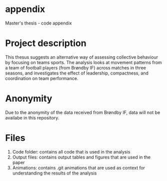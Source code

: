 # appendix
Master's thesis - code appendix

# Project description
This thesus suggests an alternative way of assessing collective behaviour by focusing on teams sports. The analysis looks at movement patterns from a team of football players (from Brøndby IF) across matches in three seasons, and investigates the effect of leadership, compactness, and coordination on team performance.

# Anonymity 
Due to the anonymity of the data received from Brøndby IF, data will not be availabe in this repository. 

# Files

1. Code folder: contains all code that is used in the analysis 
2. Output files: contains output tables and figures that are used in the paper 
3. Animations: contains .git animations that are used as context for understanding the results of the analysis 
